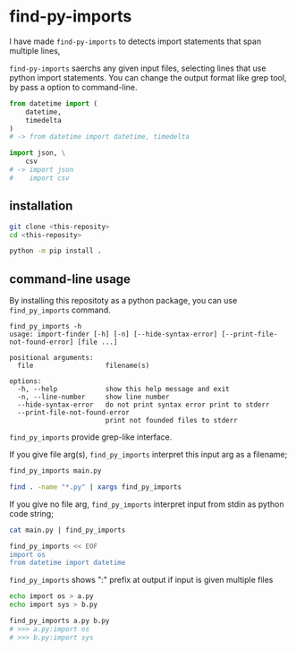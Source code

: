 # find-py-imports

I have made `find-py-imports` to detects import statements that span multiple lines, 

`find-py-imports` saerchs any given input files, selecting lines that use python import statements.
You can change the output format like grep tool, by pass a option to command-line.

```python
from datetime import (
    datetime,
    timedelta
)
# -> from datetime import datetime, timedelta

import json, \
    csv
# -> import json
#    import csv
```

## installation

```bash
git clone <this-reposity>
cd <this-reposity>

python -m pip install .
```

## command-line usage

By installing this repositoty as a python package, you can use `find_py_imports` command.

```plain
find_py_imports -h
usage: import-finder [-h] [-n] [--hide-syntax-error] [--print-file-not-found-error] [file ...]

positional arguments:
  file                  filename(s)

options:
  -h, --help            show this help message and exit
  -n, --line-number     show line number
  --hide-syntax-error   do not print syntax error print to stderr
  --print-file-not-found-error
                        print not founded files to stderr
```

`find_py_imports` provide grep-like interface.

If you give file arg(s), `find_py_imports` interpret this input arg as a filename;

```bash
find_py_imports main.py

find . -name "*.py" | xargs find_py_imports
```

If you give no file arg, `find_py_imports` interpret input from stdin as python code string;

```bash
cat main.py | find_py_imports

find_py_imports << EOF
import os
from datetime import datetime
```

`find_py_imports` shows "<filename>:" prefix at output if input is given multiple files

```bash
echo import os > a.py
echo import sys > b.py

find_py_imports a.py b.py
# >>> a.py:import os
# >>> b.py:import sys
```
